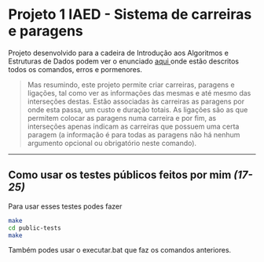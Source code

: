 # Projeto 1 IAED - Sistema de carreiras e paragens

Projeto desenvolvido para a cadeira de Introdução aos Algoritmos e Estruturas de Dados podem ver o enunciado [aqui ](./enunciado.md "Enunciado dado pelo professor")onde estão descritos todos os comandos, erros e pormenores.

> Mas resumindo, este projeto permite criar carreiras, paragens e ligações, tal como ver as informações das mesmas e até mesmo das interseções destas. Estão associadas às carreiras as paragens por onde esta passa, um custo e duração totais. As ligações são as que permitem colocar as paragens numa carreira e por fim, as interseções apenas indicam as carreiras que possuem uma certa paragem (a informação é para todas as paragens não há nenhum argumento opcional ou obrigatório neste comando).


---



## Como usar os testes públicos feitos por mim *(17-25)*

Para usar esses testes podes fazer

```bash
make
cd public-tests
make
```

Também podes usar o executar.bat que faz os comandos anteriores.
